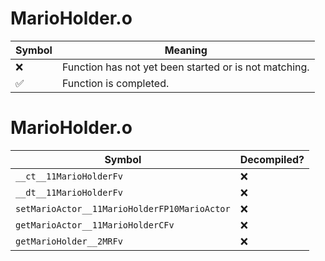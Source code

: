 # MarioHolder.o
| Symbol | Meaning 
| ------------- | ------------- 
| :x: | Function has not yet been started or is not matching. 
| :white_check_mark: | Function is completed. 


# MarioHolder.o
| Symbol | Decompiled? |
| ------------- | ------------- |
| `__ct__11MarioHolderFv` | :x: |
| `__dt__11MarioHolderFv` | :x: |
| `setMarioActor__11MarioHolderFP10MarioActor` | :x: |
| `getMarioActor__11MarioHolderCFv` | :x: |
| `getMarioHolder__2MRFv` | :x: |
